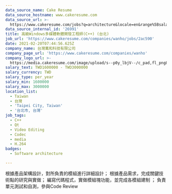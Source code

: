 ```yaml
---
data_source_name: Cake Resume
data_source_hostname: www.cakeresume.com
data_source_url: >-
  https://www.cakeresume.com/jobs?q=architecture&locale=en&range%5Bsalary_range%5D%5Bmin%5D=1000000&page=4
data_source_internal_id: '26991'
title: 高級Windows多媒體軟體開發工程師(C++) (台北)
job_url: 'https://www.cakeresume.com/companies/wanho/jobs/2ac590'
date: 2021-02-20T07:44:56.625Z
company_name: 台灣萬和科技有限公司
company_page_url: 'https://www.cakeresume.com/companies/wanho'
company_logo_url: >-
  https://media.cakeresume.com/image/upload/s--p0y_lbjV--/c_pad,fl_png8,h_200,w_200/v1668046946/u6yobipr6r7hgx1zfri0.png
salary_text: TWD1600000 - TWD3000000
salary_currency: TWD
salary_type: per_year
salary_min: 1600000
salary_max: 3000000
location_list:
  - Taiwan
  - 台灣
  - 'Taipei City, Taiwan'
  - '台北市, 台灣'
job_tags:
  - C++
  - Qt
  - Video Editing
  - Codec
  - media
  - H.264
badges:
  - Software architecture

---
```


根據產品架構設計，對所負責的模組進行詳細設計； 根據產品需求，完成關鍵技術點的研究與實做； 編寫代碼程式，實做模組塊功能，並完成各模組建制 ； 負責單元測試和自測，參與Code Review